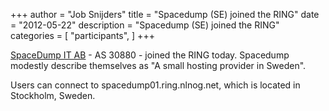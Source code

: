 +++
author = "Job Snijders"
title = "Spacedump (SE) joined the RING"
date = "2012-05-22"
description = "Spacedump (SE) joined the RING"
categories = [
    "participants",
]
+++

<a href="http://www.spacedump.se">SpaceDump IT AB</a> - AS 30880 - joined the RING today. Spacedump modestly describe themselves as "A small hosting provider in Sweden". 

Users can connect to spacedump01.ring.nlnog.net, which is located in Stockholm, Sweden.

